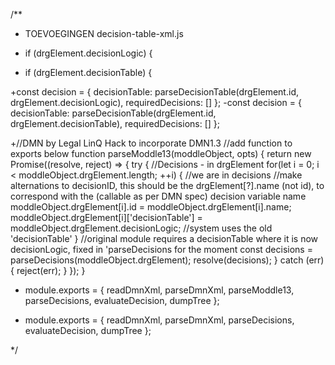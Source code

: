 /**
 * TOEVOEGINGEN decision-table-xml.js
+ if (drgElement.decisionLogic) {
- if (drgElement.decisionTable) {

+const decision = { decisionTable: parseDecisionTable(drgElement.id, drgElement.decisionLogic), requiredDecisions: [] };
-const decision = { decisionTable: parseDecisionTable(drgElement.id, drgElement.decisionTable), requiredDecisions: [] };

+//DMN by Legal LinQ Hack to incorporate DMN1.3
//add function to exports below
function parseModdle13(moddleObject, opts) {
  return new Promise((resolve, reject) => {
    try {
      //Decisions - in drgElement
      for(let i = 0; i < moddleObject.drgElement.length; ++i) { 
        //we are in decisions
        //make alternations to decisionID, this should be the drgElement[?].name (not id), to correspond with the (callable as per DMN spec) decision variable name
        moddleObject.drgElement[i].id = moddleObject.drgElement[i].name;
        moddleObject.drgElement[i]['decisionTable'] = moddleObject.drgElement.decisionLogic; //system uses the old 'decisionTable'
      }
      //original module requires a decisionTable where it is now decisionLogic, fixed in 'parseDecisions for the moment
      const decisions = parseDecisions(moddleObject.drgElement);
      resolve(decisions);
    } catch (err) {
      reject(err);
    }
  });
}

+ module.exports = { readDmnXml, parseDmnXml, parseModdle13, parseDecisions, evaluateDecision, dumpTree };
- module.exports = { readDmnXml, parseDmnXml, parseDecisions, evaluateDecision, dumpTree };

 */